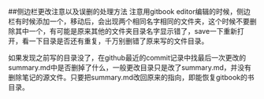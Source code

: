 
##侧边栏更改注意以及误删的处理方法
注意用gitbook editor编辑的时候，侧边栏有时候添加一个，移动后，会出现两个相同名字相同的文件夹，这个时候不要删除其中一个，有可能是原来其他的文件夹目录名字显示错了，save一下重新打开，看一下目录是否还有重复，千万别删错了原来写的文件目录。

如果发现之前写的目录没了，在github最近的commit记录中找最后一次更改的summary.md中是否删掉了什么，一般更改目录只是改了summary.md，并没有删除笔记的源文件。只要把summary.md改回原来的指向，即能恢复gitbook的书目录。